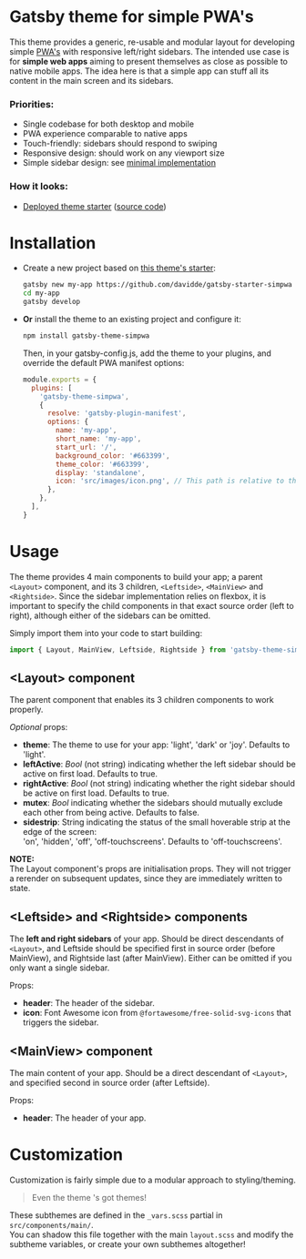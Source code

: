 # Gatsby theme for simple PWA's
This theme provides a generic, re-usable and modular layout for developing simple
[PWA's](https://developer.mozilla.org/en-US/docs/Web/Progressive_web_apps)
with responsive left/right sidebars.
The intended use case is for **simple web apps** aiming to present themselves as close
as possible to native mobile apps. The idea here is that a simple app can stuff all
its content in the main screen and its sidebars.

### Priorities:
- Single codebase for both desktop and mobile
- PWA experience comparable to native apps
- Touch-friendly: sidebars should respond to swiping
- Responsive design: should work on any viewport size
- Simple sidebar design: see [minimal implementation](https://github.com/davidde/sidebars)

### How it looks:
- [Deployed theme starter](https://davidde.github.io/gatsby-starter-simpwa/)
([source code](https://github.com/davidde/gatsby-starter-simpwa))

# Installation
* Create a new project based on
  [this theme's starter](https://github.com/davidde/gatsby-starter-simpwa):
  ```bash
  gatsby new my-app https://github.com/davidde/gatsby-starter-simpwa
  cd my-app
  gatsby develop
  ```

* **Or** install the theme to an existing project and configure it:
  ```bash
  npm install gatsby-theme-simpwa
  ```
  Then, in your gatsby-config.js, add the theme to your plugins,
  and override the default PWA manifest options:
  ```js
  module.exports = {
    plugins: [
      'gatsby-theme-simpwa',
      {
        resolve: 'gatsby-plugin-manifest',
        options: {
          name: 'my-app',
          short_name: 'my-app',
          start_url: '/',
          background_color: '#663399',
          theme_color: '#663399',
          display: 'standalone',
          icon: 'src/images/icon.png', // This path is relative to the root of the site.
        },
      },
    ],
  }
  ```

# Usage
The theme provides 4 main components to build your app; a parent `<Layout>`
component, and its 3 children, `<Leftside>`, `<MainView>` and `<Rightside>`.
Since the sidebar implementation relies on flexbox, it is important to specify
the child components in that exact source order (left to right),
although either of the sidebars can be omitted.

Simply import them into your code to start building:
```js
import { Layout, MainView, Leftside, Rightside } from 'gatsby-theme-simpwa';
```

## \<Layout> component
The parent component that enables its 3 children components to work properly.

*Optional* props:
  - **theme**: The theme to use for your app: 'light', 'dark' or 'joy'. Defaults to 'light'.
  - **leftActive**: *Bool* (not string) indicating whether the left sidebar
    should be active on first load. Defaults to true.
  - **rightActive**: *Bool* (not string) indicating whether the right sidebar
    should be active on first load. Defaults to true.
  - **mutex**: *Bool* indicating whether the sidebars should mutually
    exclude each other from being active. Defaults to false.
  - **sidestrip**: String indicating the status of the small hoverable strip
  at the edge of the screen:  
  'on', 'hidden', 'off', 'off-touchscreens'. Defaults to 'off-touchscreens'.

**NOTE:**  
The Layout component's props are initialisation props.
They will not trigger a rerender on subsequent updates, since they are immediately written to state.

## \<Leftside> and \<Rightside> components
The **left and right sidebars** of your app. Should be direct descendants of `<Layout>`, and Leftside
should be specified first in source order (before MainView), and Rightside last (after MainView).
Either can be omitted if you only want a single sidebar.

Props:
  - **header**: The header of the sidebar.
  - **icon**: Font Awesome icon from `@fortawesome/free-solid-svg-icons`
    that triggers the sidebar.

## \<MainView> component
The main content of your app. Should be a direct descendant of `<Layout>`, and specified second in
source order (after Leftside).

Props:
  - **header**: The header of your app.


# Customization
Customization is fairly simple due to a modular approach to styling/theming.

> Even the theme 's got themes!

These subthemes are defined in the `_vars.scss` partial in `src/components/main/`.  
You can shadow this file together with the main `layout.scss` and modify the subtheme variables,
or create your own subthemes altogether!
